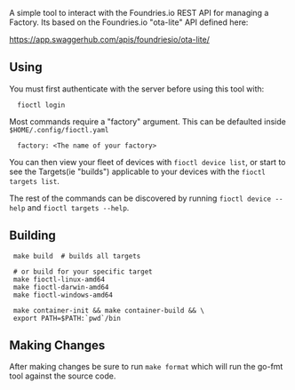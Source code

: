 A simple tool to interact with the Foundries.io REST API for managing a
Factory. Its based on the Foundries.io "ota-lite" API defined here:

 https://app.swaggerhub.com/apis/foundriesio/ota-lite/

## Using

You must first authenticate with the server before using this tool with:
~~~
  fioctl login
~~~

Most commands require a "factory" argument. This can be defaulted inside
`$HOME/.config/fioctl.yaml`
~~~
  factory: <The name of your factory>
~~~

You can then view your fleet of devices with `fioctl device list`, or
start to see the Targets(ie "builds") applicable to your devices with the
`fioctl targets list`.

The rest of the commands can be discovered by running `fioctl device --help`
and `fioctl targets --help`.

## Building
~~~
 make build  # builds all targets

 # or build for your specific target
 make fioctl-linux-amd64
 make fioctl-darwin-amd64
 make fioctl-windows-amd64

 make container-init && make container-build && \
 export PATH=$PATH:`pwd`/bin
~~~

## Making Changes
After making changes be sure to run `make format` which will run the go-fmt
tool against the source code.
